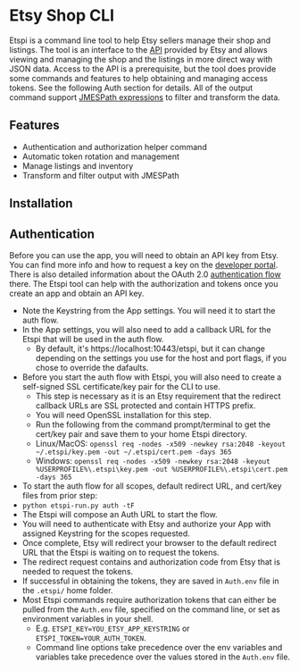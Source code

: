 # Etsy Shop CLI

Etspi is a command line tool to help Etsy sellers manage their shop and listings. The tool is an interface to the [API](https://developers.etsy.com/documentation) 
provided by Etsy and allows viewing and managing the shop and the listings in more direct way with JSON data. Access to the API is a prerequisite, but
the tool does provide some commands and features to help obtaining and managing access tokens. See the following Auth section for details. All of the 
output command support [JMESPath expressions](https://jmespath.org/examples.html) to filter and transform the data.

## Features
- Authentication and authorization helper command
- Automatic token rotation and management
- Manage listings and inventory
- Transform and filter output with JMESPath 

## Installation

## Authentication

Before you can use the app, you will need to obtain an API key from Etsy. You can find more info and how to request a key on the [developer portal](https://www.etsy.com/developers). There is also detailed information about the OAuth 2.0 [authentication flow](https://developers.etsy.com/documentation/essentials/authentication) there. The Etspi tool can help with the authorization and tokens once you create an app and obtain an API key. 

- Note the Keystring from the App settings. You will need it to start the auth flow.
- In the App settings, you will also need to add a callback URL for the Etspi that will be used in the auth flow.
    - By default, it's https://localhost:10443/etspi, but it can change depending on the settings you use for the host and port flags, if you chose to override the dafaults.
- Before you start the auth flow with Etspi, you will also need to create a self-signed SSL certificate/key pair for the CLI to use.
    - This step is necessary as it is an Etsy requirement that the redirect callback URLs are SSL protected and contain HTTPS prefix.
    - You will need OpenSSL installation for this step.
    - Run the following from the command prompt/terminal to get the cert/key pair and save them to your home Etspi directory.
    - Linux/MacOS: `openssl req -nodes -x509 -newkey rsa:2048 -keyout ~/.etspi/key.pem -out ~/.etspi/cert.pem -days 365`
    - Windows: `openssl req -nodes -x509 -newkey rsa:2048 -keyout %USERPROFILE%\.etspi\key.pem -out %USERPROFILE%\.etspi\cert.pem -days 365`
- To start the auth flow for all scopes, default redirect URL, and cert/key files from prior step:
- `python etspi-run.py auth -tF`
- The Etspi will compose an Auth URL to start the flow.
- You will need to authenticate with Etsy and authorize your App with assigned Keystring for the scopes requested.
- Once complete, Etsy will redirect your browser to the default redirect URL that the Etspi is waiting on to request the tokens.
- The redirect request contains and authorization code from Etsy that is needed to request the tokens.
- If successful in obtaining the tokens, they are saved in `Auth.env` file in the `.etspi/` home folder.
- Most Etspi commands require authorization tokens that can either be pulled from the `Auth.env` file, specified on the command line, or set as environment variables in your shell.
    - E.g. `ETSPI_KEY=YOU_ETSY_APP_KEYSTRING` or `ETSPI_TOKEN=YOUR_AUTH_TOKEN`.
    - Command line options take precedence over the env variables and variables take precedence over the values stored in the `Auth.env` file.